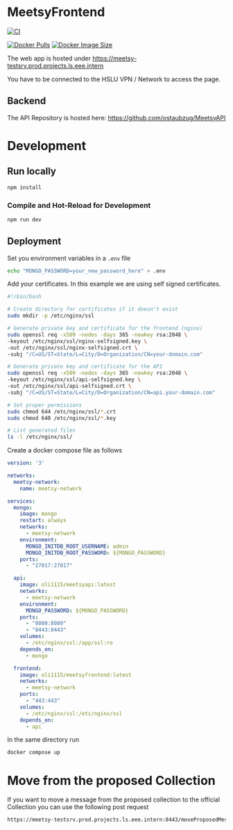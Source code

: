 # MeetsyFrontend
[![CI](https://github.com/ostaubzug/MeetsyFrontend2/actions/workflows/docker-image.yaml/badge.svg)](https://github.com/ostaubzug/MeetsyFrontend2/actions)

[![Docker Pulls](https://img.shields.io/docker/pulls/oli1115/meetsyfrontend)](https://hub.docker.com/r/oli1115/meetsyfrontend)
[![Docker Image Size](https://img.shields.io/docker/image-size/oli1115/meetsyfrontend)](https://hub.docker.com/r/oli1115/meetsyfrontend)


The web app is hosted under https://meetsy-testsrv.prod.projects.ls.eee.intern

You have to be connected to the HSLU VPN / Network to access the page.

## Backend
The API Repository is hosted here:
https://github.com/ostaubzug/MeetsyAPI


# Development


## Run locally

```sh
npm install
```

### Compile and Hot-Reload for Development

```sh
npm run dev
```

## Deployment

Set you environment variables in a `.env` file

```sh
echo "MONGO_PASSWORD=your_new_password_here" > .env
```

Add your certificates. In this example we are using self signed certificates.

```sh
#!/bin/bash

# Create directory for certificates if it doesn't exist
sudo mkdir -p /etc/nginx/ssl

# Generate private key and certificate for the frontend (nginx)
sudo openssl req -x509 -nodes -days 365 -newkey rsa:2048 \
-keyout /etc/nginx/ssl/nginx-selfsigned.key \
-out /etc/nginx/ssl/nginx-selfsigned.crt \
-subj "/C=US/ST=State/L=City/O=Organization/CN=your-domain.com"

# Generate private key and certificate for the API
sudo openssl req -x509 -nodes -days 365 -newkey rsa:2048 \
-keyout /etc/nginx/ssl/api-selfsigned.key \
-out /etc/nginx/ssl/api-selfsigned.crt \
-subj "/C=US/ST=State/L=City/O=Organization/CN=api.your-domain.com"

# Set proper permissions
sudo chmod 644 /etc/nginx/ssl/*.crt
sudo chmod 640 /etc/nginx/ssl/*.key

# List generated files
ls -l /etc/nginx/ssl/
```

Create a docker compose file as follows
```yaml
version: '3'

networks:
  meetsy-network:
    name: meetsy-network

services:
  mongo:
    image: mongo
    restart: always
    networks:
      - meetsy-network
    environment:
      MONGO_INITDB_ROOT_USERNAME: admin
      MONGO_INITDB_ROOT_PASSWORD: ${MONGO_PASSWORD}
    ports:
      - "27017:27017"

  api:
    image: oli1115/meetsyapi:latest
    networks:
      - meetsy-network
    environment:
      MONGO_PASSWORD: ${MONGO_PASSWORD}
    ports:
      - "8080:8080"
      - "8443:8443"
    volumes:
      - /etc/nginx/ssl:/app/ssl:ro
    depends_on:
      - mongo

  frontend:
    image: oli1115/meetsyfrontend:latest
    networks:
      - meetsy-network
    ports:
      - "443:443"
    volumes:
      - /etc/nginx/ssl:/etc/nginx/ssl
    depends_on:
      - api

```
In the same directory run
```sh
docker compose up
```

# Move from the proposed Collection
If you want to move a message from the proposed collection to the official Collection
you can use the following post request
```sh
https://meetsy-testsrv.prod.projects.ls.eee.intern:8443/moveProposedMessage/your_message_id
```